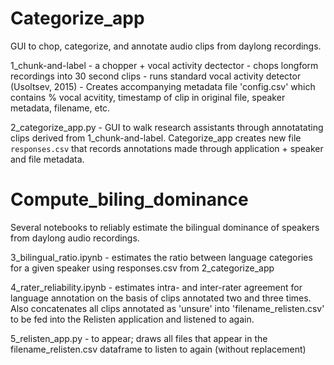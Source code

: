 # Categorize_app 

GUI to chop, categorize, and annotate audio clips from daylong recordings.
	
  1_chunk-and-label - a chopper + vocal activity dectector
          - chops longform recordings into 30 second clips
	  - runs standard vocal activity detector (Usoltsev, 2015)
	  - Creates accompanying metadata file 'config.csv' which contains % vocal acvitity, timestamp of clip in original file, speaker metadata, filename, etc. 
	
 2_categorize_app.py - GUI to walk research assistants through annotatating clips derived from 1_chunk-and-label. Categorize_app creates new file `responses.csv` that records annotations made through application + speaker and file metadata. 

# Compute_biling_dominance

Several notebooks to reliably estimate the bilingual dominance of speakers from daylong audio recordings. 

3_bilingual_ratio.ipynb - estimates the ratio between language categories for a given speaker using responses.csv from 2_categorize_app

4_rater_reliability.ipynb - estimates intra- and inter-rater agreement for language annotation on the basis of clips annotated two and three times. Also concatenates all clips annotated as 'unsure' into 'filename_relisten.csv' to be fed into the Relisten application and listened to again.

5_relisten_app.py - to appear; draws all files that appear in the filename_relisten.csv dataframe to listen to again (without replacement)
